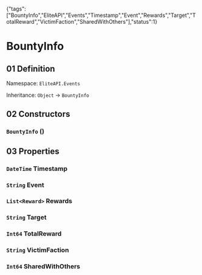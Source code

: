{"tags":["BountyInfo","EliteAPI","Events","Timestamp","Event","Rewards","Target","TotalReward","VictimFaction","SharedWithOthers"],"status":1}

# BountyInfo

## 01 Definition

Namespace: `EliteAPI.Events`

Inheritance: `Object` → `BountyInfo`

## 02 Constructors

### `BountyInfo` ()

## 03 Properties

### `DateTime` Timestamp

### `String` Event

### `List<Reward>` Rewards

### `String` Target

### `Int64` TotalReward

### `String` VictimFaction

### `Int64` SharedWithOthers


